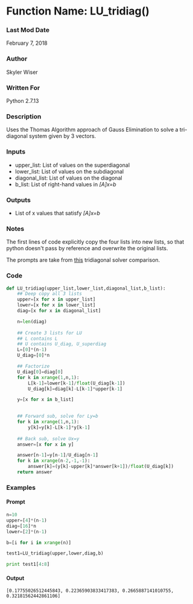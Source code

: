 # Function Name: LU_tridiag()

### Last Mod Date

February 7, 2018

### Author

Skyler Wiser

### Written For

Python 2.7.13

### Description

Uses the Thomas Algorithm approach of Gauss Elimination to solve a tri-diagonal system given by 3 vectors.

### Inputs

* upper_list: List of values on the superdiagonal
* lower_list: List of values on the subdiagonal
* diagonal_list: List of values on the diagonal
* b_list: List of right-hand values in _[A]x=b_

### Outputs

* List of x values that satisfy _[A]x=b_

### Notes

The first lines of code explicitly copy the four lists into new lists, so that python doesn't pass by reference and overwrite the original lists.

The prompts are take from [this](https://swiser.github.io/MATH5620/HW2/tri_solvers) tridiagonal solver comparison.

### Code

```python
def LU_tridiag(upper_list,lower_list,diagonal_list,b_list):
    ## Deep copy all 3 lists
    upper=[x for x in upper_list]
    lower=[x for x in lower_list]
    diag=[x for x in diagonal_list]

    n=len(diag)
    
    ## Create 3 lists for LU
    ## L contains L
    ## U contains U_diag, U_superdiag
    L=[0]*(n-1)
    U_diag=[0]*n

    ## Factorize
    U_diag[0]=diag[0]
    for k in xrange(1,n,1):
        L[k-1]=lower[k-1]/float(U_diag[k-1])
        U_diag[k]=diag[k]-L[k-1]*upper[k-1]

    y=[x for x in b_list]
    

    ## Forward sub, solve for Ly=b
    for k in xrange(1,n,1):
        y[k]=y[k]-L[k-1]*y[k-1]
        
    ## Back sub, solve Ux=y
    answer=[x for x in y]

    answer[n-1]=y[n-1]/U_diag[n-1]
    for k in xrange(n-2,-1,-1):
        answer[k]=(y[k]-upper[k]*answer[k+1])/float(U_diag[k])
    return answer
```

### Examples
#### Prompt

```python
n=10
upper=[4]*(n-1)
diag=[16]*n
lower=[2]*(n-1)

b=[i for i in xrange(n)]

test1=LU_tridiag(upper,lower,diag,b)

print test1[4:8]

```

#### Output

```
[0.17755026512445843, 0.22365903833417383, 0.2665887141010755, 0.32181562442861106]
```